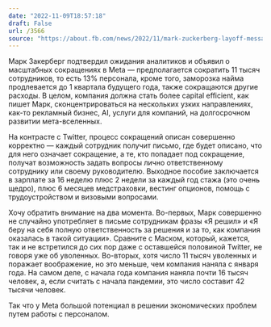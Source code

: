 ```yaml
---
date: "2022-11-09T18:57:18"
draft: False
url: /3566
source: "https://about.fb.com/news/2022/11/mark-zuckerberg-layoff-message-to-employees/"
---
```


Марк Закерберг подтвердил ожидания аналитиков и объявил о масштабных сокращениях в Meta — предполагается сократить 11 тысяч сотрудников, то есть 13% персонала, кроме того, заморозка найма продлевается до 1 квартала будущего года, также сокращаются другие расходы. В целом, компания должна стать более capital efficient, как пишет Марк, сконцентрироваться на нескольких узких направлениях, как-то рекламный бизнес, AI, услуги для компаний, на долгосрочном развитии мета-вселенных.

На контрасте с Twitter, процесс сокращений описан совершенно корректно — каждый сотрудник получит письмо, где будет описано, что для него означает сокращение, а те, кто попадает под сокращение, получат возможность задать вопросы лично ответственному сотруднику или своему руководителю. Выходное пособие заключается в зарплате за 16 неделю плюс 2 недели за каждый год стажа (это очень щедро), плюс 6 месяцев медстраховки, вестинг опционов, помощь с трудоустройством и визовыми вопросами. 

Хочу обратить внимание на два момента.
Во-первых, Марк совершенно не случайно употребляет в письме сотрудникам фразы «Я решил» и «Я беру на себя полную ответственность за решения и за то, как компания оказалась в такой ситуации». Сравните с Маском, который, кажется, так и не встретился до сих пор даже с оставшейся половиной Twitter, не говоря уже об уволенных.
Во-вторых, хотя число 11 тысяч уволенных и поражает воображение, но это меньше, чем компания наняла с января  года. На самом деле, с начала года компания наняла почти 16 тысяч человек, а, если считать с начала пандемии, это число составит 42 тысячи человек. 

Так что у Meta большой потенциал в решении экономических проблем путем работы с персоналом.
